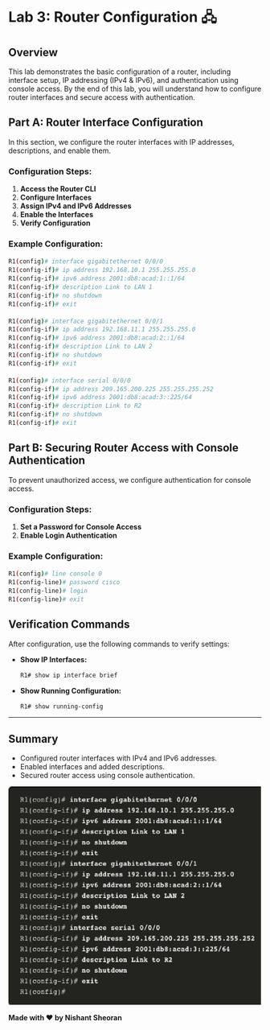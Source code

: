 # Lab 3: Router Configuration 🖧

## Overview
This lab demonstrates the basic configuration of a router, including interface setup, IP addressing (IPv4 & IPv6), and authentication using console access. By the end of this lab, you will understand how to configure router interfaces and secure access with authentication.

## Part A: Router Interface Configuration
In this section, we configure the router interfaces with IP addresses, descriptions, and enable them.

### **Configuration Steps:**
1. **Access the Router CLI**
2. **Configure Interfaces**
3. **Assign IPv4 and IPv6 Addresses**
4. **Enable the Interfaces**
5. **Verify Configuration**

### **Example Configuration:**
```bash
R1(config)# interface gigabitethernet 0/0/0
R1(config-if)# ip address 192.168.10.1 255.255.255.0
R1(config-if)# ipv6 address 2001:db8:acad:1::1/64
R1(config-if)# description Link to LAN 1
R1(config-if)# no shutdown
R1(config-if)# exit

R1(config)# interface gigabitethernet 0/0/1
R1(config-if)# ip address 192.168.11.1 255.255.255.0
R1(config-if)# ipv6 address 2001:db8:acad:2::1/64
R1(config-if)# description Link to LAN 2
R1(config-if)# no shutdown
R1(config-if)# exit

R1(config)# interface serial 0/0/0
R1(config-if)# ip address 209.165.200.225 255.255.255.252
R1(config-if)# ipv6 address 2001:db8:acad:3::225/64
R1(config-if)# description Link to R2
R1(config-if)# no shutdown
R1(config-if)# exit
```

## Part B: Securing Router Access with Console Authentication
To prevent unauthorized access, we configure authentication for console access.

### **Configuration Steps:**
1. **Set a Password for Console Access**
2. **Enable Login Authentication**

### **Example Configuration:**
```bash
R1(config)# line console 0
R1(config-line)# password cisco
R1(config-line)# login
R1(config-line)# exit
```

## Verification Commands
After configuration, use the following commands to verify settings:

- **Show IP Interfaces:**
  ```bash
  R1# show ip interface brief
  ```
- **Show Running Configuration:**
  ```bash
  R1# show running-config
  ```

---

## Summary
- Configured router interfaces with IPv4 and IPv6 addresses.
- Enabled interfaces and added descriptions.
- Secured router access using console authentication.

![Router Configuration](console.png)



**Made with ❤️ by Nishant Sheoran**

